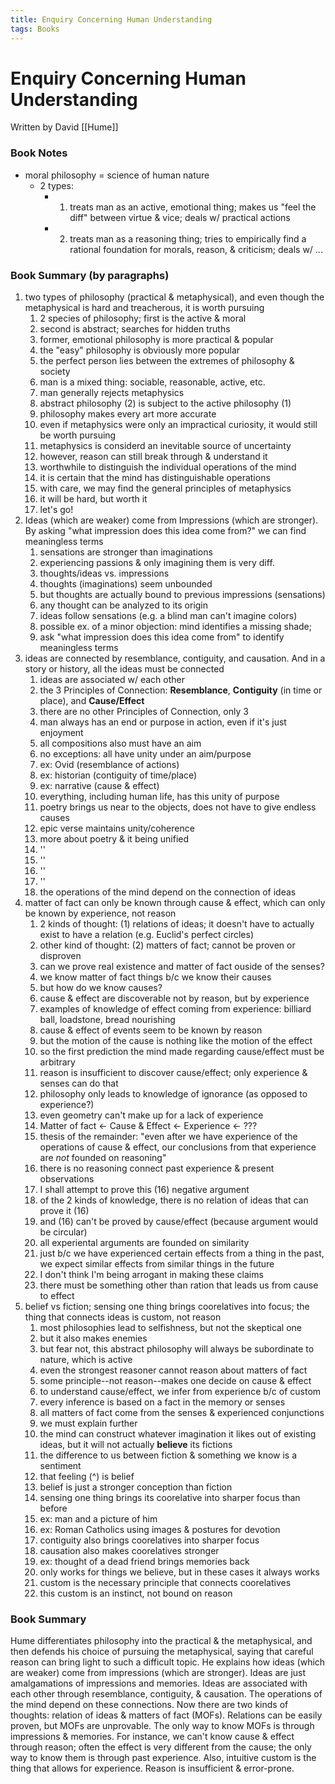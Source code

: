 ```yaml
---
title: Enquiry Concerning Human Understanding
tags: Books
---
```


# Enquiry Concerning Human Understanding

Written by David [[Hume]]

### Book Notes
- moral philosophy = science of human nature
	- 2 types:
		- 1) treats man as an active, emotional thing; makes us "feel the diff" between virtue & vice; deals w/ practical actions
		- 2) treats man as a reasoning thing; tries to empirically find a rational foundation for morals, reason, & criticism; deals w/ ...

### Book Summary (by paragraphs)
1) two types of philosophy (practical & metaphysical), and even though the metaphysical is hard and treacherous, it is worth pursuing
	1) 2 species of philosophy; first is the active & moral
	2) second is abstract; searches for hidden truths
	3) former, emotional philosophy is more practical & popular
	4) the "easy" philosophy is obviously more popular
	5) the perfect person lies between the extremes of philosophy & society
	6) man is a mixed thing: sociable, reasonable, active, etc.
	7) man generally rejects metaphysics
	8) abstract philosophy (2) is subject to the active philosophy (1)
	9) philosophy makes every art more accurate
	10) even if metaphysics were only an impractical curiosity, it would still be worth pursuing
	11) metaphysics is considerd an inevitable source of uncertainty
	12) however, reason can still break through & understand it
	13) worthwhile to distinguish the individual operations of the mind
	14) it is certain that the mind has distinguishable operations
	15) with care, we may find the general principles of metaphysics
	16) it will be hard, but worth it
	17) let's go!
2) Ideas (which are weaker) come from Impressions (which are stronger). By asking "what impression does this idea come from?" we can find meaningless terms 
	1) sensations are stronger than imaginations
	2) experiencing passions & only imagining them is very diff.
	3) thoughts/ideas vs. impressions
	4) thoughts (imaginations) seem unbounded
	5) but thoughts are actually bound to previous impressions (sensations)
	6) any thought can be analyzed to its origin
	7) ideas follow sensations (e.g. a blind man can't imagine colors)
	8) possible ex. of a minor objection: mind identifies a missing shade; 
	9) ask "what impression does this idea come from" to identify meaningless terms
3) ideas are connected by resemblance, contiguity, and causation. And in a story or history, all the ideas must be connected 
	1) ideas are associated w/ each other
	2) the 3 Principles of Connection: **Resemblance**, **Contiguity** (in time or place), and **Cause/Effect**
	3) there are no other Principles of Connection, only 3
	4) man always has an end or purpose in action, even if it's just enjoyment
	5) all compositions also must have an aim
	6) no exceptions: all have unity under an aim/purpose
	7) ex: Ovid (resemblance of actions)
	8) ex: historian (contiguity of time/place)
	9) ex: narrative (cause & effect)
	10) everything, including human life, has this unity of purpose
	11) poetry brings us near to the objects, does not have to give endless causes
	12) epic verse maintains unity/coherence
	13) more about poetry & it being unified
	14) ''
	15) ''
	16) ''
	17) ''
	18) the operations of the mind depend on the connection of ideas
4) matter of fact can only be known through cause & effect, which can only be known by experience, not reason
	1) 2 kinds of thought: (1) relations of ideas; it doesn't have to actually exist to have a relation (e.g. Euclid's perfect circles)
	2) other kind of thought: (2) matters of fact; cannot be proven or disproven
	3) can we prove real existence and matter of fact ouside of the senses?
	4) we know matter of fact things b/c we know their causes
	5) but how do we know causes?
	6) cause & effect are discoverable not by reason, but by experience
	7) examples of knowledge of effect coming from experience: billiard ball, loadstone, bread nourishing
	8) cause & effect of events seem to be known by reason
	9) but the motion of the cause is nothing like the motion of the effect
	10) so the first prediction the mind made regarding cause/effect must be arbitrary
	11) reason is insufficient to discover cause/effect; only experience & senses can do that
	12) philosophy only leads to knowledge of ignorance (as opposed to experience?)
	13) even geometry can't make up for a lack of experience
	14) Matter of fact <- Cause & Effect <- Experience <- ???
	15) thesis of the remainder: "even after we have experience of the operations of cause & effect, our conclusions from that experience are *not* founded on reasoning"
	16) there is no reasoning connect past experience & present observations
	17) I shall attempt to prove this (16) negative argument
	18) of the 2 kinds of knowledge, there is no relation of ideas that can prove it (16)
	19) and (16) can't be proved by cause/effect (because argument would be circular)
	20) all experiental arguments are founded on similarity
	21) just b/c we have experienced certain effects from a thing in the past, we expect similar effects from similar things in the future
	22) I don't think I'm being arrogant in making these claims
	23) there must be something other than ration that leads us from cause to effect
5) belief vs fiction; sensing one thing brings coorelatives into focus; the thing that connects ideas is custom, not reason
	1) 	most philosophies lead to selfishness, but not the skeptical one
	2) 	but it also makes enemies
	3) 	but fear not, this abstract philosophy will always be subordinate to nature, which is active
	4) 	even the strongest reasoner cannot reason about matters of fact
	5) 	some principle--not reason--makes one decide on cause & effect
	6) 	to understand cause/effect, we infer from experience b/c of custom
	7) 	every inference is based on a fact in the memory or senses
	8) 	all matters of fact come from the senses & experienced conjunctions
	9) we must explain further
	10) the mind can construct whatever imagination it likes out of existing ideas, but it will not actually **believe** its fictions
	11) the difference to us between fiction & something we know is a sentiment
	12) that feeling (^) is belief
	13) belief is just a stronger conception than fiction
	14) sensing one thing brings its coorelative into sharper focus than before
	15) ex: man and a picture of him
	16) ex: Roman Catholics using images & postures for devotion
	17) contiguity also brings coorelatives into sharper focus
	18) causation also makes coorelatives stronger
	19) ex: thought of a dead friend brings memories back 
	20) only works for things we believe, but in these cases it always works
	21) custom is the necessary principle that connects coorelatives
	22) this custom is an instinct, not bound on reason
	
### Book Summary
Hume differentiates philosophy into the practical & the metaphysical, and then defends his choice of pursuing the metaphysical, saying that careful reason can bring light to such a difficult topic. He explains how ideas (which are weaker) come from impressions (which are stronger). Ideas are just amalgamations of impressions and memories. Ideas are associated with each other through resemblance, contiguity, & causation. The operations of the mind depend on these connections. Now there are two kinds of thoughts: relation of ideas & matters of fact (MOFs). Relations can be easily proven, but MOFs are unprovable. The only way to know MOFs is through impressions & memories. For instance, we can't know cause & effect through reason; often the effect is very different from the cause; the only way to know them is through past experience. Also, intuitive custom is the thing that allows for experience. Reason is insufficient & error-prone.